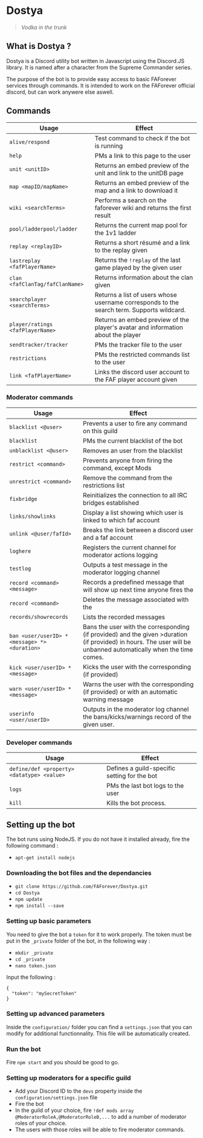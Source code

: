 
# Dostya
>_Vodka in the trunk_

## What is Dostya ?
Dostya is a Discord utility bot written in Javascript using the Discord.JS library. It is named after a character from the Supreme Commander series.

The purpose of the bot is to provide easy access to basic FAForever services through commands. It is intended to work on the FAForever official discord, but can work anywere else aswell.

## Commands
|       Usage         |Effect                         |
|----------------|-------------------------------|
|`alive/respond`| Test command to check if the bot is running |
|`help`| PMs a link to this page to the user|
|`unit <unitID>`|Returns an embed preview of the unit and link to the unitDB page          |
|`map <mapID/mapName>`|Returns an embed preview of the map and a link to download it |
|`wiki <searchTerms>`|Performs a search on the faforever wiki and returns the first result     |
|`pool/ladderpool/ladder`          |Returns the current map pool for the 1v1 ladder|
|`replay <replayID>`|Returns a short résumé and a link to the replay given|
|`lastreplay <fafPlayerName>`|Returns the `!replay` of the last game played by the given user |
|`clan <fafClanTag/fafClanName>`|Returns information about the clan given     |
|`searchplayer <searchTerms>`| Returns a list of users whose username corresponds to the search term. Supports wildcard.   |
|`player/ratings <fafPlayerName>`| Returns an embed preview of the player's avatar and information about the player |
|`sendtracker/tracker`| PMs the tracker file to the user |
|`restrictions`| PMs the restricted commands list to the user |
|`link <fafPlayerName>`| Links the discord user account to the FAF player account given |

### Moderator commands
|       Usage         |Effect                         |
|----------------|-------------------------------|
|`blacklist <@user>`| Prevents a user to fire any command on this guild|
|`blacklist`| PMs the current blacklist of the bot|
|`unblacklist <@user>`| Removes an user from the blacklist|
|`restrict <command>`|Prevents anyone from firing the command, except Mods          |
|`unrestrict <command>`|Remove the command from the restrictions list|
|`fixbridge`|Reinitializes the connection to all IRC bridges established|
|`links/showlinks`|Display a list showing which user is linked to which faf account|
|`unlink <@user/fafId>`|Breaks the link between a discord user and a faf account|
|`loghere`|Registers the current channel for moderator actions logging|
|`testlog`|Outputs a test message in the moderator logging channel|
|`record <command> <message>`|Records a predefined message that will show up next time anyone fires the <command>|
|`record <command>`|Deletes the message associated with the <command>|
|`records/showrecords`|Lists the recorded messages|
|`ban <user/userID> *<message> *><duration>`|Bans the user with the corresponding <message> (if provided) and the given >duration (if provided) in hours. The user will be unbanned automatically when the time comes.|
|`kick <user/userID> *<message>`|Kicks the user with the corresponding <message> (if provided)|
|`warn <user/userID> *<message>`|Warns the user with the corresponding <message> (if provided) or with an automatic warning message|
|`userinfo <user/userID>`|Outputs in the moderator log channel the bans/kicks/warnings record of the given user.|

### Developer commands
|       Usage         |Effect                         |
|----------------|-------------------------------|
|`define/def <property> <datatype> <value>`| Defines a guild-specific setting for the bot|
|`logs`| PMs the last bot logs to the user|
|`kill`| Kills the bot process.|

## Setting up the bot
The bot runs using NodeJS. If you do not have it installed already, fire the following command :
- `apt-get install nodejs`

### Downloading the bot files and the dependancies
- `git clone https://github.com/FAForever/Dostya.git`
- `cd Dostya`
- `npm update`
- `npm install --save`

### Setting up basic parameters
You need to give the bot a `token` for it to work properly. The token must be put in the `_private` folder of the bot, in the following way :
- `mkdir _private`
- `cd _private`
- `nano token.json`

Input the following :
```
{
  "token": "mySecretToken"
} 
```
### Setting up advanced parameters
Inside the `configuration/` folder you can find a `settings.json` that you can modify for additional functionnality. This file will be automatically created.

### Run the bot
Fire `npm start` and you should be good to go.

### Setting up moderators for a specific guild
- Add your Discord ID to the `devs` property inside the `configuration/settings.json` file
- Fire the bot
- In the guild of your choice, fire `!def mods array @ModeratorRoleA,@ModeratorRoleB,...` to add a number of moderator roles of your choice.
- The users with those roles will be able to fire moderator commands.